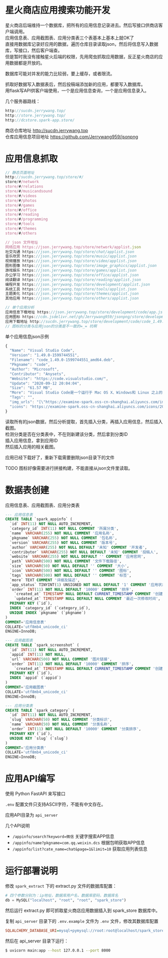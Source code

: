 # 星火商店应用搜索功能开发

星火商店后端维持一个数据库，把所有的应用信息记录进去。然后写接口供商店客户端调用。      
应用信息表、应用截图表、应用分类表三个表基本上基本上就OK了        
直接用数据库记录好应用的数据，遍历仓库目录读取json，然后将信息写入数据库，写接口，然后客户端查。        
但是暂时我没有接触星火后端的权限，先用爬虫抓取应用数据，反正星火商店的应用数据都是开放的。      

数据库可能对并发的能力比较弱，要上缓存，或者限流。  

抓取好数据写入数据表后，然后投稿端添加新的应用，都要写入数据库。    
用flask写API供客户端使用，一个是应用信息查询，一个是应用信息录入。      

几个服务器路线：
```js
http://sucdn.jerrywang.top/
http://store.jerrywang.top/
http://dcstore.spark-app.store/
```

商店仓库地址 http://sucdn.jerrywang.top     
仓库应用信息项目地址 https://github.com/Jerrywang959/jsonpng  


# 应用信息抓取

```js
// 静态页面地址
http://sucdn.jerrywang.top/store/#/     
store/#/network
store/#/relations
store/#/musicandsound
store/#/videos
store/#/photos
store/#/games
store/#/office
store/#/reading
store/#/programming
store/#/tools
store/#/themes
store/#/others

// json 文件地址
网络应用 https://json.jerrywang.top/store/network/applist.json
社交沟通 https://json.jerrywang.top/store/chat/applist.json
音乐欣赏 https://json.jerrywang.top/store/music/applist.json
视频播放 https://json.jerrywang.top/store/video/applist.json
图形图像 https://json.jerrywang.top/store/image_graphics/applist.json
游戏娱乐 https://json.jerrywang.top/store/games/applist.json
办公学习 https://json.jerrywang.top/store/office/applist.json
阅读翻译 https://json.jerrywang.top/store/reading/applist.json
编程开发 https://json.jerrywang.top/store/development/applist.json
系统工具 https://json.jerrywang.top/store/tools/applist.json
主题美化 https://json.jerrywang.top/store/themes/applist.json
其他应用 https://json.jerrywang.top/store/others/applist.json

// 单个应用分析
应用信息下载地址 https://json.jerrywang.top/store/development/code/app.json 
应用图标 https://cdn.jsdelivr.net/gh/Jerrywang959/jsonpng/store/development/code/icon.png
应用下载地址 http://sucdn.jerrywang.top/store/development/code/code_1.49.0-1599744551_amd64.deb
// 图标的分类与应用json的分类是不一致的=_= 坑啊 
```

单个应用信息json示例
```js
{
  "Name": "Visual Studio Code",
  "Version": "1.49.0-1599744551",
  "Filename": "code_1.49.0-1599744551_amd64.deb",
  "Pkgname": "code",
  "Author": "Microsoft",
  "Contributor": "Anysets",
  "Website": "https://code.visualstudio.com/",
  "Update": "2020-09-12 20:04:04",
  "Size": "61.57 MB",
  "More": "Visual Studio Code是一个运行于 Mac OS X、Windows和 Linux 之上的，针对于编写现代 Web 和云应用的跨平台源代码编辑器。该编辑器也集成了所有一款现代编辑器所应该具备的特性，包括语法高亮（syntax high lighting），可定制的热键绑定（customizable keyboard bindings），括号匹配（bracket matching）以及代码片段收集（snippets）。",
  "Tags": "",
  "img_urls": "[\"https://examine-spark.oss-cn-shanghai.aliyuncs.com/images/2020/09/12/c15c6380-f4ef-11ea-bf79-1335c9b78358.png\",\"https://examine-spark.oss-cn-shanghai.aliyuncs.com/images/2020/09/12/c3964df0-f4ef-11ea-bf79-1335c9b78358.png\"]",
  "icons": "https://examine-spark.oss-cn-shanghai.aliyuncs.com/icons/2020/09/12/bd3e4fc0-f4ef-11ea-bf79-1335c9b78358.png"
}
```

读取所有的json数据，然后分析提取，首先插入分类，再插入应用信息，然后插入截图。    
检测分类是否在分类表中，不在则新建该分类，然后拿到分类ID    
插入应用信息，拿到应用ID    
然后插入应用的相关截图。    

应用已经下载好了，重新下载需要删除json目录下的文件

TODO 图标好像需要进行拼接构建，不能直接从json文件里读取。  

# 数据表创建
应用信息表、应用截图表、应用分类表  
```sql
--- 应用信息表
CREATE TABLE `spark_appinfo` (
  `id` INT(11) NOT NULL AUTO_INCREMENT,
  `category_id` INT(11) NOT NULL COMMENT '所属分类',
  `name` VARCHAR(255) NOT NULL COMMENT '应用名称',
  `pkgname` VARCHAR(255) NOT NULL COMMENT '包名称',
  `version` VARCHAR(255) NOT NULL COMMENT '版本号',
  `author` VARCHAR(255) NOT NULL DEFAULT '未知' COMMENT '开发者',
  `contributor` VARCHAR(255) NOT NULL DEFAULT '未知' COMMENT '投稿人',
  `website` VARCHAR(255) NOT NULL DEFAULT '' COMMENT '应用官网',
  `path` VARCHAR(500) NOT NULL COMMENT '文件下载路径',
  `size` VARCHAR(50) NOT NULL DEFAULT '' COMMENT '大小',
  `icon` VARCHAR(500) NOT NULL DEFAULT '' COMMENT '图标',
  `tags` VARCHAR(500) NOT NULL DEFAULT '' COMMENT '标签',
  `more` TEXT COMMENT '详细及描述',
  `app_status` TINYINT(1) UNSIGNED NOT NULL DEFAULT '1' COMMENT '应用状态; 0: 下架, 1:正常, 2:未审核',
  `order` INT(11) NOT NULL DEFAULT '10000' COMMENT '排序',
	`created_at` TIMESTAMP NULL DEFAULT CURRENT_TIMESTAMP COMMENT '创建时间',
	`updated_at` TIMESTAMP NULL DEFAULT NULL COMMENT '最近一次修改时间',
  PRIMARY KEY (`id`),
  INDEX `category_id` (`category_id`),
  UNIQUE INDEX `pkgname` (`pkgname`)
)
COMMENT='应用信息表'
COLLATE='utf8mb4_unicode_ci'
ENGINE=InnoDB;

--- 应用截图表
CREATE TABLE `spark_screenshot` (
  `id` INT(11) NOT NULL AUTO_INCREMENT,
  `appid` INT(11) NOT NULL,
  `url` VARCHAR(500) NOT NULL COMMENT '图片链接',
  `order` INT(11) NOT NULL DEFAULT '10000' COMMENT '排序',
	`created_at` TIMESTAMP NULL DEFAULT CURRENT_TIMESTAMP COMMENT '创建时间',
  PRIMARY KEY (`id`),
  INDEX `appid` (`appid`)
)
COMMENT='应用截图表'
COLLATE='utf8mb4_unicode_ci'
ENGINE=InnoDB;

--- 应用分类表
CREATE TABLE `spark_category` (
  `id` INT(11) NOT NULL AUTO_INCREMENT,
  `slug` VARCHAR(50) NOT NULL COMMENT '分类标识',
  `name` VARCHAR(50) NOT NULL COMMENT '分类名称',
  `order` INT(11) NOT NULL DEFAULT '10000' COMMENT '分类排序',
  PRIMARY KEY (`id`),
  UNIQUE KEY `slug` (`slug`)
)
COMMENT='应用分类表'
COLLATE='utf8mb4_unicode_ci'
ENGINE=InnoDB;
```

# 应用API编写
使用 Python FastAPI 来写接口    

`.env` 配置文件只支持ASCII字符，不能有中文存在。  

应用API目录为 `api_server`

几个API说明
* `/appinfo/search?keyword=微信` 关键字搜索APP信息   
* `/appinfo/name?pkgname=com.qq.weixin.dcs` 根据包明获取APP信息
* `/appinfo/list?cate_name=chat&page=1&limit=10` 获取应用列表信息

# 运行部署说明
修改 `spark_extract` 下的 extract.py 文件的数据库配置：
```python
# 四个参数分别为：ip地址，数据库用户名，数据库密码，数据库名
db = MySQL("localhost", "root", "root", "spark_store")    
```
然后运行 extract.py 即可抓取星火商店应用数据插入到 spark_store 数据库中。     

复制 `api_server` 目录下的 `.env.example` 文件为 `.env` 文件，修改其数据库配置
```ini
SQLALCHEMY_DATABASE_URI=mysql+pymysql://root:root@localhost/spark_store
```
然后在 api_server 目录下运行：
```sh
$ uvicorn main:app --host 127.0.0.1 --port 8000
```